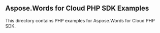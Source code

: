 ## Aspose.Words for Cloud PHP SDK Examples

This directory contains PHP examples for Aspose.Words for Cloud PHP SDK.
